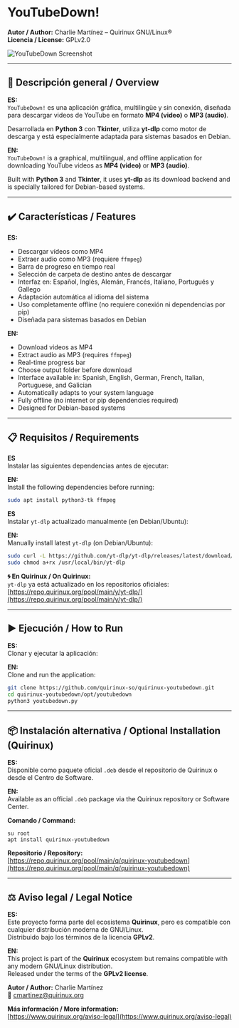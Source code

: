 # YouTubeDown!

**Autor / Author:** Charlie Martínez – Quirinux GNU/Linux®  
**Licencia / License:** GPLv2.0

![YouTubeDown Screenshot](https://github.com/user-attachments/assets/1c439f84-0f21-4928-9858-a51e80bfd535)

---

## 🧭 Descripción general / Overview

**ES:**  
`YouTubeDown!` es una aplicación gráfica, multilingüe y sin conexión, diseñada para descargar videos de YouTube en formato **MP4 (video)** o **MP3 (audio)**.  

Desarrollada en **Python 3** con **Tkinter**, utiliza **yt-dlp** como motor de descarga y está especialmente adaptada para sistemas basados en Debian.

**EN:**  
`YouTubeDown!` is a graphical, multilingual, and offline application for downloading YouTube videos as **MP4 (video)** or **MP3 (audio)**.  

Built with **Python 3** and **Tkinter**, it uses **yt-dlp** as its download backend and is specially tailored for Debian-based systems.

---

## ✔️ Características / Features

**ES:**
- Descargar vídeos como MP4  
- Extraer audio como MP3 (requiere `ffmpeg`)  
- Barra de progreso en tiempo real  
- Selección de carpeta de destino antes de descargar  
- Interfaz en: Español, Inglés, Alemán, Francés, Italiano, Portugués y Gallego  
- Adaptación automática al idioma del sistema  
- Uso completamente offline (no requiere conexión ni dependencias por pip)  
- Diseñada para sistemas basados en Debian

**EN:**
- Download videos as MP4  
- Extract audio as MP3 (requires `ffmpeg`)  
- Real-time progress bar  
- Choose output folder before download  
- Interface available in: Spanish, English, German, French, Italian, Portuguese, and Galician  
- Automatically adapts to your system language  
- Fully offline (no internet or pip dependencies required)  
- Designed for Debian-based systems

---

## 📋 Requisitos / Requirements

**ES**  
Instalar las siguientes dependencias antes de ejecutar:  

**EN:**  
Install the following dependencies before running:

```bash
sudo apt install python3-tk ffmpeg
```

**ES**  
Instalar `yt-dlp` actualizado manualmente (en Debian/Ubuntu):  

**EN:**  
Manually install latest `yt-dlp` (on Debian/Ubuntu):

```bash
sudo curl -L https://github.com/yt-dlp/yt-dlp/releases/latest/download/yt-dlp -o /usr/local/bin/yt-dlp
sudo chmod a+rx /usr/local/bin/yt-dlp
```

**🌀 En Quirinux / On Quirinux:**  
`yt-dlp` ya está actualizado en los repositorios oficiales:  
[https://repo.quirinux.org/pool/main/y/yt-dlp/](https://repo.quirinux.org/pool/main/y/yt-dlp/)

---

## ▶️ Ejecución / How to Run

**ES:**  
Clonar y ejecutar la aplicación:  

**EN:**  
Clone and run the application:

```bash
git clone https://github.com/quirinux-so/quirinux-youtubedown.git
cd quirinux-youtubedown/opt/youtubedown
python3 youtubedown.py
```

---

## 📦 Instalación alternativa / Optional Installation (Quirinux)

**ES:**  
Disponible como paquete oficial `.deb` desde el repositorio de Quirinux o desde el Centro de Software.

**EN:**  
Available as an official `.deb` package via the Quirinux repository or Software Center.

**Comando / Command:**

    su root
    apt install quirinux-youtubedown

**Repositorio / Repository:**  
[https://repo.quirinux.org/pool/main/q/quirinux-youtubedown](https://repo.quirinux.org/pool/main/q/quirinux-youtubedown)

---

## ⚖️ Aviso legal / Legal Notice

**ES:**  
Este proyecto forma parte del ecosistema **Quirinux**, pero es compatible con cualquier distribución moderna de GNU/Linux.  
Distribuido bajo los términos de la licencia **GPLv2**.

**EN:**  
This project is part of the **Quirinux** ecosystem but remains compatible with any modern GNU/Linux distribution.  
Released under the terms of the **GPLv2 license**.

**Autor / Author:** Charlie Martínez  
📧 <cmartinez@quirinux.org>

**Más información / More information:**  
[https://www.quirinux.org/aviso-legal](https://www.quirinux.org/aviso-legal)
